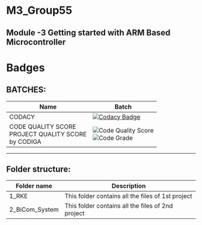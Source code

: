 # M3_Group55
Module -3 Getting started with ARM Based Microcontroller
----------------------------------------------------


# Badges

## BATCHES: ##
| Name | Batch |
| ---- | ---- | 
| CODACY | [![Codacy Badge](https://app.codacy.com/project/badge/Grade/8005056df4424abfbe1ac0a0193aa876)](https://www.codacy.com/gh/shri-vaishnavi/M3_Group55/dashboard?utm_source=github.com&amp;utm_medium=referral&amp;utm_content=shri-vaishnavi/M3_Group55&amp;utm_campaign=Badge_Grade) | 
| CODE QUALITY SCORE <br> PROJECT QUALITY SCORE <br> by  CODIGA |  ![Code Quality Score](https://api.codiga.io/project/31314/score/svg) <br>  ![Code Grade](https://api.codiga.io/project/31939/status/svg) |

-----------------------------------------------------------------
## Folder structure:

| Folder name    | Description|
| -------------- | -------------| 
| 1_RKE          | This folder contains all the files of 1st project |
| 2_BiCom_System | This folder contains all the files of 2nd project |

